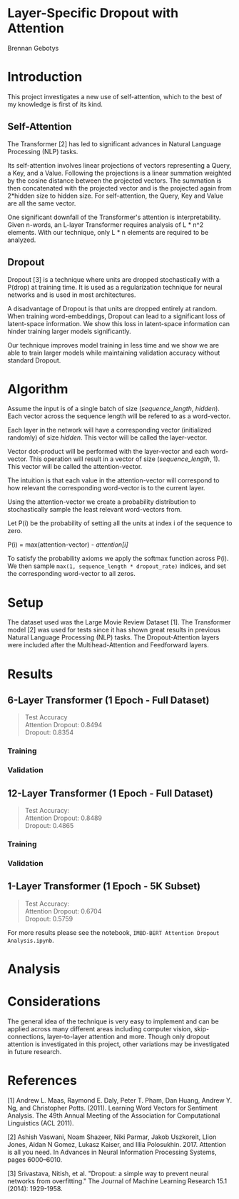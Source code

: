 # Layer-Specific Dropout with Attention
Brennan Gebotys

# Introduction

This project investigates a new use of self-attention, which to the best of my knowledge is first of its kind. 

## Self-Attention

The Transformer [2] has led to significant advances in Natural Language Processing (NLP) tasks.

Its self-attention involves linear projections of vectors representing a Query, a Key, and a Value. Following the projections is a linear summation weighted by the cosine distance between the projected vectors. The summation is then concatenated with the projected vector and is the projected again from 2*hidden size to hidden size. For self-attention, the Query, Key and Value are all the same vector. 

One significant downfall of the Transformer's attention is interpretability. Given n-words, an L-layer Transformer requires analysis of L * n^2 elements. With our technique, only L * n elements are required to be analyzed.  

## Dropout

Dropout [3] is a technique where units are dropped stochastically with a P(drop) at training time. It is used as a regularization technique for neural networks and is used in most architectures.

A disadvantage of Dropout is that units are dropped entirely at random. When training word-embeddings, Dropout can lead to a significant loss of latent-space information. We show this loss in latent-space information can hinder training larger models significantly. 

Our technique improves model training in less time and we show we are able to train larger models while maintaining validation accuracy without standard Dropout. 

# Algorithm

Assume the input is of a single batch of size (*sequence_length*, *hidden*). Each vector across the sequence length will be refered to as a word-vector.

Each layer in the network will have a corresponding vector (initialized randomly) of size *hidden*. This vector will be called the layer-vector. 

Vector dot-product will be performed with the layer-vector and each word-vector. This operation will result in a vector of size (*sequence_length*, 1). This vector will be called the attention-vector. 

The intuition is that each value in the attention-vector will correspond to how relevant the corresponding word-vector is to the current layer. 

Using the attention-vector we create a probability distribution to stochastically sample the least relevant word-vectors from. 

Let P(i) be the probability of setting all the units at index i of the sequence to zero. 

P(i) = max(attention-vector) - *attention[i]*

To satisfy the probability axioms we apply the softmax function across P(i). We then sample `max(1, sequence_length * dropout_rate)` indices, and set the corresponding word-vector to all zeros.

# Setup 

The dataset used was the Large Movie Review Dataset [1]. The Transformer model [2] was used for tests since it has shown great results in previous Natural Language Processing (NLP) tasks. The Dropout-Attention layers were included after the Multihead-Attention and Feedforward layers. 

# Results

## 6-Layer Transformer (1 Epoch - Full Dataset)
> Test Accuracy <br/>
> Attention Dropout: 0.8494 <br/>
> Dropout: 0.8354 

### Training

### Validation

## 12-Layer Transformer (1 Epoch - Full Dataset)
> Test Accuracy: <br/>
> Attention Dropout:    0.8489 <br/>
> Dropout:              0.4865 

### Training

### Validation

## 1-Layer Transformer (1 Epoch - 5K Subset)
> Test Accuracy: <br/>
> Attention Dropout: 0.6704 <br/>
> Dropout: 0.5759 

For more results please see the notebook, `IMBD-BERT Attention Dropout Analysis.ipynb`.

# Analysis



# Considerations 

The general idea of the technique is very easy to implement and can be applied across many different areas including computer vision, skip-connections, layer-to-layer attention and more. Though only dropout attention is investigated in this project, other variations may be investigated in future research.

# References

[1] Andrew L. Maas, Raymond E. Daly, Peter T. Pham, Dan Huang, Andrew Y. Ng, and Christopher Potts. (2011). Learning Word Vectors for Sentiment Analysis. The 49th Annual Meeting of the Association for Computational Linguistics (ACL 2011). 

[2] Ashish Vaswani, Noam Shazeer, Niki Parmar, Jakob Uszkoreit, Llion Jones, Aidan N Gomez, Lukasz Kaiser, and Illia Polosukhin. 2017. Attention is all you need. In Advances in Neural Information Processing Systems, pages 6000–6010.

[3] Srivastava, Nitish, et al. "Dropout: a simple way to prevent neural networks from overfitting." The Journal of Machine Learning Research 15.1 (2014): 1929-1958.